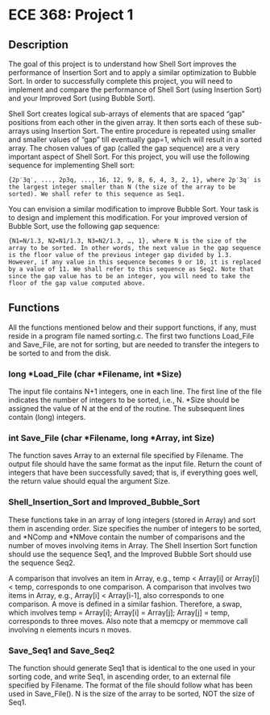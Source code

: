 # ECE 368: Project 1

## Description
The goal of this project is to understand how Shell Sort improves the performance of Insertion Sort and to apply a similar optimization to Bubble Sort. In order to successfully complete this project, you will need to implement and compare the performance of Shell Sort (using Insertion Sort) and your Improved Sort (using Bubble Sort).

Shell Sort creates logical sub-arrays of elements that are spaced “gap” positions from each other in the given array. It then sorts each of these sub-arrays using Insertion Sort. The entire procedure is repeated using smaller and smaller values of “gap” till eventually gap=1, which will result in a sorted array. The chosen values of gap (called the gap sequence) are a very important aspect of Shell Sort. For this project, you will use the following sequence for implementing Shell sort:
```
{2p′3q′, ..., 2p3q, ..., 16, 12, 9, 8, 6, 4, 3, 2, 1}, where 2p′3q′ is the largest integer smaller than N (the size of the array to be sorted). We shall refer to this sequence as Seq1. 
```

You can envision a similar modification to improve Bubble Sort. Your task is to design and implement this modification. For your improved version of Bubble Sort, use the following gap sequence:
```
{N1=N/1.3, N2=N1/1.3, N3=N2/1.3, …, 1}, where N is the size of the array to be sorted. In other words, the next value in the gap sequence is the floor value of the previous integer gap divided by 1.3. However, if any value in this sequence becomes 9 or 10, it is replaced by a value of 11. We shall refer to this sequence as Seq2. Note that since the gap value has to be an integer, you will need to take the floor of the gap value computed above. 
```

## Functions
All the functions mentioned below and their support functions, if any, must reside in a program file named sorting.c. The first two functions Load_File and Save_File, are not for sorting, but are needed to transfer the integers to be sorted to and from the disk.

### long *Load_File (char *Filename, int *Size)
The input file contains N+1 integers, one in each line. The first line of the file indicates the number of integers to be sorted, i.e., N. *Size should be assigned the value of N at the end of the routine. The subsequent lines contain (long) integers.

### int Save_File (char *Filename, long *Array, int Size) 
The function saves Array to an external file specified by Filename. The output file should have the same format as the input file. Return the count of integers that have been successfully saved; that is, if everything goes well, the return value should equal the argument Size. 

### Shell_Insertion_Sort and Improved_Bubble_Sort
These functions take in an array of long integers (stored in Array) and sort them in ascending order. Size specifies the number of integers to be sorted, and *NComp and *NMove contain the number of comparisons and the number of moves involving items in Array. The Shell Insertion Sort function should use the sequence Seq1, and the Improved Bubble Sort should use the sequence Seq2.

A comparison that involves an item in Array, e.g., temp < Array[i] or Array[i] < temp, corresponds to one comparison. A comparison that involves two items in Array, e.g., Array[i] < Array[i-1], also corresponds to one comparison. A move is defined in a similar fashion. Therefore, a swap, which involves temp = Array[i]; Array[i] = Array[j]; Array[j] = temp, corresponds to three moves. Also note that a memcpy or memmove call involving n elements incurs n moves.

### Save_Seq1 and Save_Seq2
The function should generate Seq1 that is identical to the one used in your sorting code, and write Seq1, in ascending order, to an external file specified by Filename. The format of the file should follow what has been used in Save_File(). N is the size of the array to be sorted, NOT the size of Seq1.
